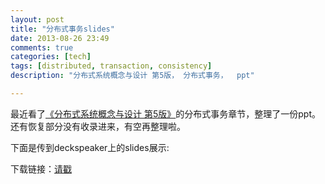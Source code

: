 ```yaml
---
layout: post
title: "分布式事务slides"
date: 2013-08-26 23:49
comments: true
categories: [tech]
tags: [distributed, transaction, consistency]
description: "分布式系统概念与设计 第5版， 分布式事务，  ppt"

---
```


最近看了[《分布式系统概念与设计 第5版》](http://book.douban.com/subject/21624776/)的分布式事务章节，整理了一份ppt。还有恢复部分没有收录进来，有空再整理啦。

下面是传到deckspeaker上的slides展示:

<script async class="speakerdeck-embed" data-id="aa521420f0a101303be246475d95d052" data-ratio="1.33333333333333" src="//speakerdeck.com/assets/embed.js"></script>


下载链接：[请戳](https://dl.dropboxusercontent.com/u/64021093/slides/distributed%20transcation.pptx)
